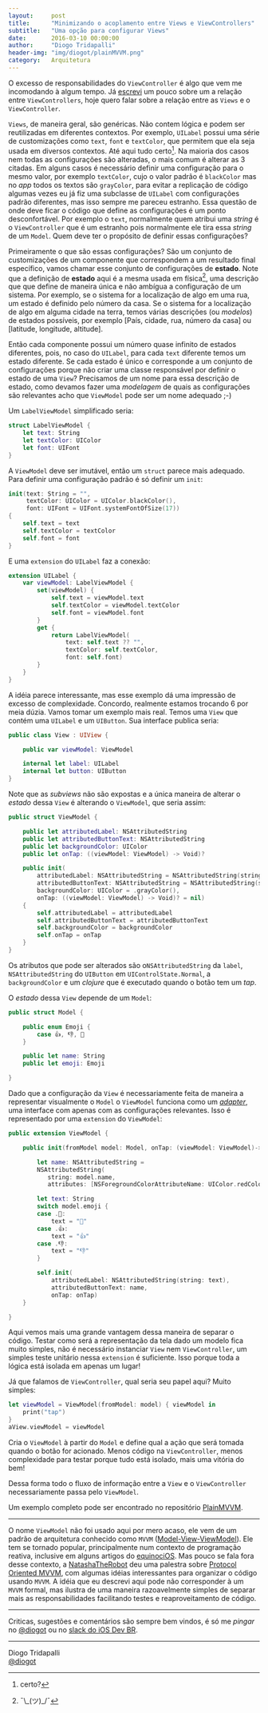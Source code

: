 ```yaml
---
layout:     post
title:      "Minimizando o acoplamento entre Views e ViewControllers"
subtitle:   "Uma opção para configurar Views"
date:       2016-03-10 00:00:00
author:     "Diogo Tridapalli"
header-img: "img/diogot/plainMVVM.png"
category:   Arquitetura
---
```


O excesso de responsabilidades do `ViewController` é algo que vem me incomodando à algum tempo. Já [escrevi](http://invariante.com/2015/10/20/todo-view-controller-deveria-ter-delegate/) um pouco sobre um a relação entre `ViewControllers`, hoje quero falar sobre a relação entre as `Views` e o `ViewController`.

`Views`, de maneira geral, são genéricas. Não contem lógica e podem ser reutilizadas em diferentes contextos. Por exemplo, `UILabel` possui uma série de customizações como `text`, `font` e `textColor`, que permitem que ela seja usada em diversos contextos. Até aqui tudo certo[^1]. Na maioria dos casos nem todas as configurações são alteradas, o mais comum é alterar as 3 citadas. Em alguns casos é necessário definir uma configuração para o mesmo valor, por exemplo `textColor`, cujo o valor padrão é `blackColor` mas no *app* todos os textos são `grayColor`, para evitar a replicação de código algumas vezes eu já fiz uma subclasse de `UILabel` com configurações padrão diferentes, mas isso sempre me pareceu estranho. Essa questão de onde deve ficar o código que define as configurações é um ponto desconfortável. Por exemplo o `text`, normalmente quem atribui uma *string* é o `ViewController` que é um estranho pois normalmente ele tira essa *string* de um `Model`. Quem deve ter o propósito de definir essas configurações? 

[^1]: certo?

Primeiramente o que são essas configurações? São um conjunto de customizações de um componente que correspondem a um resultado final específico, vamos chamar esse conjunto de configurações de **estado**. Note que a definição de **estado** aqui é a mesma usada em física[^2], uma descrição que que define de maneira única e não ambígua a configuração de um sistema. Por exemplo, se o sistema for a localização de algo em uma rua, um estado é definido pelo número da casa. Se o sistema for a localização de algo em alguma cidade na terra, temos várias descrições (ou *modelos*) de estados possíveis, por exemplo [País, cidade, rua, número da casa] ou [latitude, longitude, altitude].

[^2]: ¯\\_(ツ)\_/¯

Então cada componente possui um número quase infinito de estados diferentes, pois, no caso do `UILabel`, para cada `text` diferente temos um estado diferente. Se cada estado é único e corresponde a um conjunto de configurações porque não criar uma classe responsável por definir o estado de uma `View`? Precisamos de um nome para essa descrição de estado, como devamos fazer uma *modelagem* de quais as configurações são relevantes acho que `ViewModel` pode ser um nome adequado ;-)

Um `LabelViewModel` simplificado seria:

~~~ swift
struct LabelViewModel {
    let text: String
    let textColor: UIColor
    let font: UIFont
}
~~~

A `ViewModel` deve ser imutável, então um `struct` parece mais adequado.
Para definir uma configuração padrão é só definir um `init`:

~~~ swift
init(text: String = "", 
     textColor: UIColor = UIColor.blackColor(),
     font: UIFont = UIFont.systemFontOfSize(17))
{
    self.text = text
    self.textColor = textColor
    self.font = font
}
~~~

E uma `extension` do `UILabel` faz a conexão:

~~~ swift
extension UILabel {
    var viewModel: LabelViewModel {
        set(viewModel) {
            self.text = viewModel.text
            self.textColor = viewModel.textColor
            self.font = viewModel.font
        }
        get {
            return LabelViewModel(
                text: self.text ?? "",
                textColor: self.textColor,
                font: self.font)
        }
    }
}
~~~

A idéia parece interessante, mas esse exemplo dá uma impressão de excesso de complexidade. Concordo, realmente estamos trocando 6 por meia dúzia.
Vamos tomar um exemplo mais real. Temos uma `View` que contém uma `UILabel` e um `UIButton`. Sua interface publica seria:

~~~ swift
public class View : UIView {

    public var viewModel: ViewModel

    internal let label: UILabel
    internal let button: UIButton
}
~~~

Note que as *subviews* não são expostas e a única maneira de alterar o *estado* dessa `View` é alterando o `ViewModel`, que seria assim:

~~~ swift
public struct ViewModel {

    public let attributedLabel: NSAttributedString
    public let attributedButtonText: NSAttributedString
    public let backgroundColor: UIColor
    public let onTap: ((viewModel: ViewModel) -> Void)?

    public init(
        attributedLabel: NSAttributedString = NSAttributedString(string: "Label"),
        attributedButtonText: NSAttributedString = NSAttributedString(string: "Button"),
        backgroundColor: UIColor = .grayColor(),
        onTap: ((viewModel: ViewModel) -> Void)? = nil)
    {
        self.attributedLabel = attributedLabel
        self.attributedButtonText = attributedButtonText
        self.backgroundColor = backgroundColor
        self.onTap = onTap
    }
}
~~~

Os atributos que pode ser alterados são o`NSAttributedString` da `label`, `NSAttributedString` do `UIButton` em `UIControlState.Normal`, a `backgroundColor` e um *clojure* que é executado quando o botão tem um *tap*.

O *estado* dessa `View` depende de um `Model`:

~~~ swift
public struct Model {

    public enum Emoji {
        case 👍, 👎, 👊
    }

    public let name: String
    public let emoji: Emoji

}
~~~

Dado que a configuração da `View` é necessariamente feita de maneira a representar visualmente o `Model` o `ViewModel` funciona como um *[adapter](https://pt.wikipedia.org/wiki/Adapter)*, uma interface com apenas com as configurações relevantes. Isso é representado por uma `extension` do `ViewModel`:

~~~ swift
public extension ViewModel {

    public init(fromModel model: Model, onTap: (viewModel: ViewModel)->Void) {

        let name: NSAttributedString =
        NSAttributedString(
           string: model.name,
           attributes: [NSForegroundColorAttributeName: UIColor.redColor()])

        let text: String
        switch model.emoji {
        case .👊:
            text = "👊"
        case .👍:
            text = "👍"
        case .👎:
            text = "👎"
        }

        self.init(
            attributedLabel: NSAttributedString(string: text),
            attributedButtonText: name,
            onTap: onTap)
    }

}
~~~

Aqui vemos mais uma grande vantagem dessa maneira de separar o código.
Testar como será a representação da tela dado um modelo fica muito simples, não é necessário instanciar `View` nem `ViewController`, um simples teste unitário nessa `extension` é suficiente. Isso porque toda a lógica está isolada em apenas um lugar!

Já que falamos de `ViewController`, qual seria seu papel aqui? Muito simples:

~~~ swift
let viewModel = ViewModel(fromModel: model) { viewModel in
    print("tap")
}
aView.viewModel = viewModel
~~~

Cria o `ViewModel` à partir do `Model` e define qual a ação que será tomada quando o botão for acionado. Menos código na `ViewController`, menos complexidade para testar porque tudo está isolado, mais uma vitória do bem!

Dessa forma todo o fluxo de informação entre a `View` e o `ViewController` necessariamente passa pelo `ViewModel`.

Um exemplo completo pode ser encontrado no repositório [PlainMVVM](https://github.com/diogot/PlainMVVM).

---

O nome `ViewModel` não foi usado aqui por mero acaso, ele vem de um padrão de arquitetura conhecido como `MVVM` ([Model-View-ViewModel](https://en.wikipedia.org/wiki/Model–view–viewmodel)). Ele tem se tornado popular, principalmente num contexto de programação reativa, inclusive em alguns artigos do [equinociOS](http://equinocios.com).
Mas pouco se fala fora desse contexto, a [NatashaTheRobot](https://twitter.com/NatashaTheRobot) deu uma palestra sobre [Protocol Oriented MVVM](http://www.slideshare.net/natashatherobot/protocoloriented-mvvm-extended-edition), com algumas idéias interessantes para organizar o código usando `MVVM`. A idéia que eu descrevi aqui pode não corresponder à um `MVVM` formal, mas ilustra de uma maneira razoavelmente simples de separar mais as responsabilidades facilitando testes e reaproveitamento de código.

---

Criticas, sugestões e comentários são sempre bem vindos, é só me *pingar* no [@diogot](https://twitter.com/diogot) ou no [slack do iOS Dev BR](http://iosdevbr.herokuapp.com).

---
Diogo Tridapalli <br />
[@diogot](https://twitter.com/diogot)
